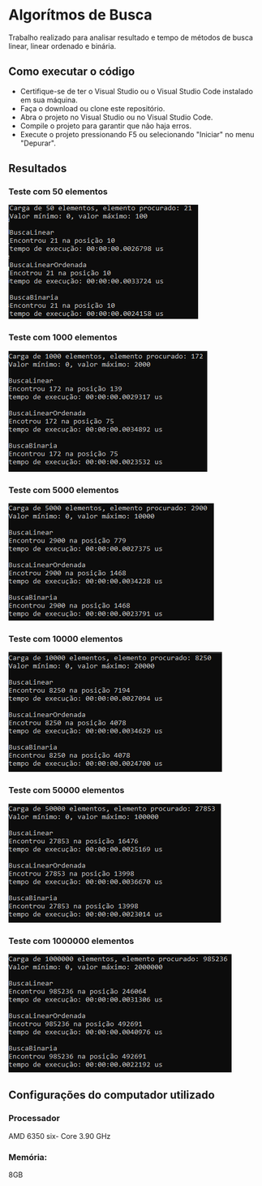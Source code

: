 # Algorítmos de Busca

Trabalho realizado para analisar resultado e tempo de métodos de busca linear, linear ordenado e binária.

## Como executar o código

- Certifique-se de ter o Visual Studio ou o Visual Studio Code instalado em sua máquina.
- Faça o download ou clone este repositório.
- Abra o projeto no Visual Studio ou no Visual Studio Code.
- Compile o projeto para garantir que não haja erros.
- Execute o projeto pressionando F5 ou selecionando "Iniciar" no menu "Depurar".

## Resultados

### Teste com 50 elementos
![50 Elementos](/imagens/carga-50-elementos.png)

### Teste com 1000 elementos
![1000 Elementos](/imagens/carga-1000-elementos.png)

### Teste com 5000 elementos
![5000 Elementos](/imagens/carga-5000-elementos.png)

### Teste com 10000 elementos
![10000 Elementos](/imagens/carga-10000-elementos.png)

### Teste com 50000 elementos
![50000 Elementos](/imagens/carga-50000-elementos.png)

### Teste com 1000000 elementos
![1000000 Elementos](/imagens/carga-1000000-elementos.png)


## Configurações do computador utilizado
### Processador
AMD 6350 six- Core 3.90 GHz
### Memória: 
8GB

